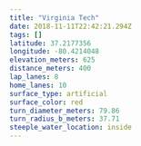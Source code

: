 ```yaml
---
title: "Virginia Tech"
date: 2018-11-11T22:42:21.294Z
tags: []
latitude: 37.2177356
longitude: -80.4214048
elevation_meters: 625
distance_meters: 400
lap_lanes: 8
home_lanes: 10
surface_type: artificial
surface_color: red
turn_diameter_meters: 79.86
turn_radius_b_meters: 37.71
steeple_water_location: inside
---
```


